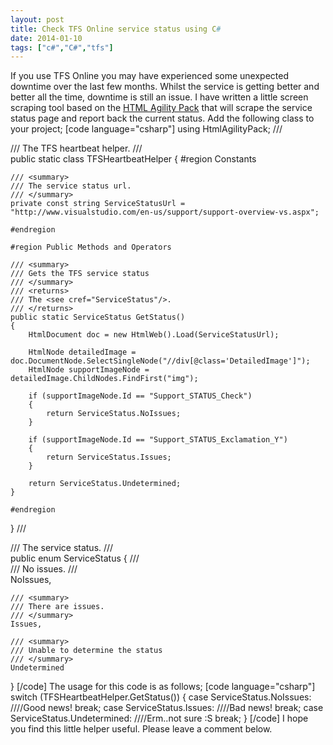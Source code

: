 ```yaml
---
layout: post
title: Check TFS Online service status using C#
date: 2014-01-10
tags: ["c#","C#","tfs"]
---
```


If you use TFS Online you may have experienced some unexpected downtime over the last few months.  Whilst the service is getting better and better all the time, downtime is still an issue.  I have written a little screen scraping tool based on the [HTML Agility Pack](http://htmlagilitypack.codeplex.com/ "HTML Agility Pack") that will scrape the service status page and report back the current status. Add the following class to your project;   [code language="csharp"] using HtmlAgilityPack; /// <summary> /// The TFS heartbeat helper. /// </summary> public static class TFSHeartbeatHelper { #region Constants

    /// <summary>
    /// The service status url.
    /// </summary>
    private const string ServiceStatusUrl = "http://www.visualstudio.com/en-us/support/support-overview-vs.aspx";

    #endregion

    #region Public Methods and Operators

    /// <summary>
    /// Gets the TFS service status
    /// </summary>
    /// <returns>
    /// The <see cref="ServiceStatus"/>.
    /// </returns>
    public static ServiceStatus GetStatus()
    {
        HtmlDocument doc = new HtmlWeb().Load(ServiceStatusUrl);

        HtmlNode detailedImage = doc.DocumentNode.SelectSingleNode("//div[@class='DetailedImage']");
        HtmlNode supportImageNode = detailedImage.ChildNodes.FindFirst("img");

        if (supportImageNode.Id == "Support_STATUS_Check")
        {
            return ServiceStatus.NoIssues;
        }

        if (supportImageNode.Id == "Support_STATUS_Exclamation_Y")
        {
            return ServiceStatus.Issues;
        }

        return ServiceStatus.Undetermined;
    }

    #endregion

} /// <summary> /// The service status. /// </summary> public enum ServiceStatus { /// <summary> /// No issues. /// </summary> NoIssues,

    /// <summary>
    /// There are issues.
    /// </summary>
    Issues,

    /// <summary>
    /// Unable to determine the status
    /// </summary>
    Undetermined

} [/code] The usage for this code is as follows; [code language="csharp"] switch (TFSHeartbeatHelper.GetStatus()) { case ServiceStatus.NoIssues: ////Good news! break; case ServiceStatus.Issues: ////Bad news! break; case ServiceStatus.Undetermined: ////Erm..not sure :S break; } [/code] I hope you find this little helper useful. Please leave a comment below.
